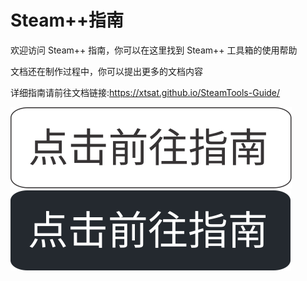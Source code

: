# Steam++指南

欢迎访问 Steam++ 指南，你可以在这里找到 Steam++ 工具箱的使用帮助

文档还在制作过程中，你可以提出更多的文档内容

详细指南请前往文档链接:<https://xtsat.github.io/SteamTools-Guide/>

[![前往指南](/docs/.vuepress/public/logo/点击前往指南.svg#gh-light-mode-only)](https://xtsat.github.io/SteamTools-Guide/#gh-light-mode-only)
[![前往指南](/docs/.vuepress/public/logo/点击前往指南%20黑.svg#gh-dark-mode-only )](https://xtsat.github.io/SteamTools-Guide/#gh-dark-mode-only)
